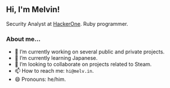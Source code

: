 <h2> Hi, I'm Melvin!</h2>
<p>Security Analyst at <a href="http://www.hackerone.com">HackerOne</a>. Ruby programmer.</p>

### About me... 
- 🔭 I’m currently working on several public and private projects.
- 🌱 I’m currently learning Japanese. 
- 👯 I’m looking to collaborate on projects related to Steam.
- 📫 How to reach me: `hi@melv.in`. 
- 😄 Pronouns: he/him.

